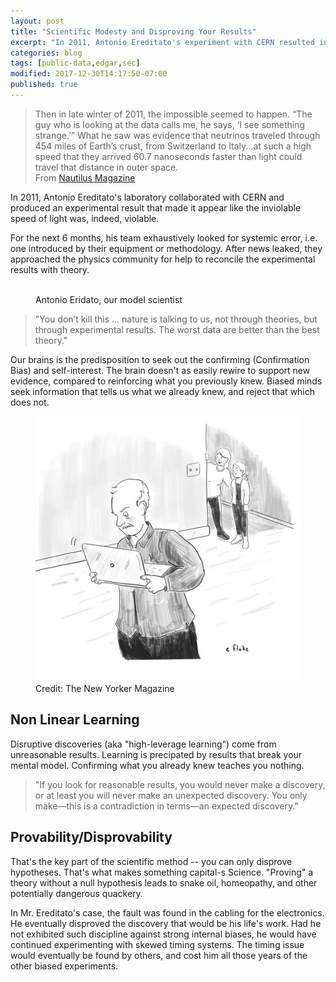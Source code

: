 ```yaml
---
layout: post
title: "Scientific Modesty and Disproving Your Results"
excerpt: "In 2011, Antonio Ereditato's experiment with CERN resulted in a violation of the constantcy of the speed of light.  He spent the next year trying to disprove his result."
categories: blog
tags: [public-data,edgar,sec]
modified: 2017-12-30T14:17:50-07:00
published: true
---
```

<blockquote>
	Then in late winter of 2011, the impossible seemed to happen. “The guy who is looking at the data calls me, he says, ‘I see something strange.’” What he saw was evidence that neutrinos traveled through 454 miles of Earth’s crust, from Switzerland to Italy...at such a high speed that they arrived 60.7 nanoseconds faster than light could travel that distance in outer space.<br />
	From <a href="http://nautil.us/issue/55/trust/the-data-that-threatened-to-break-physics-rp">Nautilus Magazine</a>
</blockquote>

In 2011, Antonio Ereditato's laboratory collaborated with CERN and produced an experimental result that made it appear like the inviolable speed of light was, indeed, violable.

For the next 6 months, his team exhaustively looked for systemic error, i.e. one introduced by their equipment or methodology.  After news leaked, they approached the physics community for help to reconcile the experimental results with theory.
<figure>
	<a href="https://upload.wikimedia.org/wikipedia/commons/d/df/Antonio_ereditato.jpg"><img src="https://upload.wikimedia.org/wikipedia/commons/d/df/Antonio_ereditato.jpg" alt=""></a>
	<figcaption>Antonio Eridato, our model scientist</figcaption>
</figure>

<blockquote>"You don’t kill this ... nature is talking to us, not through theories, but through experimental results. The worst data are better than the best theory."</blockquote>

<!-- But that's not what this post is about.  (Read the <a href="http://nautil.us/issue/55/trust/the-data-that-threatened-to-break-physics-rp">excellent Nautilus coverage</a> for more on the events described above.)
 -->
<!-- This post is about bias.  When experimental results don't match theory, how do people react?
 -->

Our brains is the predisposition to seek out the confirming (Confirmation Bias) and self-interest.  The brain doesn't as easily rewire to support new evidence, compared to reinforcing what you previously knew.  Biased minds seek information that tells us what we already knew, and reject that which does not.

<figure>
	<a href="/images/confirmation-bias-new-yorker.jpg"><img src="/images/confirmation-bias-new-yorker.jpg" alt=""></a>
	<figcaption>Credit: The New Yorker Magazine</figcaption>
</figure>

## Non Linear Learning

Disruptive discoveries (aka "high-leverage learning") come from unreasonable results.  Learning is precipated by results that break your mental model.  Confirming what you already knew teaches you nothing.

<blockquote>"If you look for reasonable results, you would never make a discovery, or at least you will never make an unexpected discovery. You only make—this is a contradiction in terms—an expected discovery.”</blockquote>

## Provability/Disprovability

That's the key part of the scientific method -- you can only disprove hypotheses.  That's what makes something capital-s Science.  "Proving" a theory without a null hypothesis leads to snake oil, homeopathy, and other potentially dangerous quackery.

In Mr. Ereditato's case, the fault was found in the cabling for the electronics.  He eventually disproved the discovery that would be his life's work.  Had he not exhibited such discipline against strong internal biases, he would have continued experimenting with skewed timing systems.  The timing issue would eventually be found by others, and cost him all those years of the other biased experiments.

